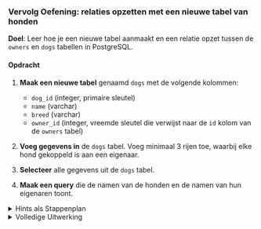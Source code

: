 ### Vervolg Oefening: relaties opzetten met een nieuwe tabel van honden

**Doel**: Leer hoe je een nieuwe tabel aanmaakt en een relatie opzet tussen de `owners` en `dogs` tabellen in PostgreSQL.

#### Opdracht

1. **Maak een nieuwe tabel** genaamd `dogs` met de volgende kolommen:
   - `dog_id` (integer, primaire sleutel)
   - `name` (varchar)
   - `breed` (varchar)
   - `owner_id` (integer, vreemde sleutel die verwijst naar de `id` kolom van de `owners` tabel)

2. **Voeg gegevens in** de `dogs` tabel. Voeg minimaal 3 rijen toe, waarbij elke hond gekoppeld is aan een eigenaar.

3. **Selecteer** alle gegevens uit de `dogs` tabel.

4. **Maak een query** die de namen van de honden en de namen van hun eigenaren toont.

<details>
<summary>Hints als Stappenplan</summary>

1. **Nieuwe tabel aanmaken**:
   - Gebruik het `CREATE TABLE` commando om de `dogs` tabel aan te maken.
   - Zorg ervoor dat `dog_id` de primaire sleutel is en `owner_id` een vreemde sleutel die verwijst naar de `id` kolom van de `owners` tabel.

   ```sql
   CREATE TABLE dogs (
       dog_id SERIAL PRIMARY KEY,
       name VARCHAR(255),
       breed VARCHAR(255),
       owner_id INTEGER,
       FOREIGN KEY (owner_id) REFERENCES owners(id)
   );
   ```

2. **Gegevens invoegen**:
   - Gebruik het `INSERT INTO` commando om gegevens in de `dogs` tabel in te voegen.

   ```sql
   INSERT INTO dogs (name, breed, owner_id) VALUES ('Buddy', 'Golden Retriever', 1);
   INSERT INTO dogs (name, breed, owner_id) VALUES ('Bella', 'Labrador', 3);
   INSERT INTO dogs (name, breed, owner_id) VALUES ('Charlie', 'Beagle', 4);
   INSERT INTO dogs (name, breed, owner_id) VALUES ('Lucy', 'Bulldog', 5);
   ```

3. **Gegevens selecteren**:
   - Gebruik het `SELECT` commando om alle gegevens uit de `dogs` tabel op te halen.

   ```sql
   SELECT * FROM dogs;
   ```

4. **Namen van honden en eigenaren weergeven**:
   - Gebruik een `JOIN` om de namen van de honden en de namen van hun eigenaren te tonen.

   ```sql
   SELECT dogs.name AS dog_name, owners.name AS owner_name
   FROM dogs
   JOIN owners ON dogs.owner_id = owners.id;
   ```

</details>

<details>
<summary>Volledige Uitwerking</summary>

1. **Nieuwe tabel aanmaken**:

   ```sql
   CREATE TABLE dogs (
       dog_id SERIAL PRIMARY KEY,
       name VARCHAR(255),
       breed VARCHAR(255),
       owner_id INTEGER,
       FOREIGN KEY (owner_id) REFERENCES owners(id)
   );
   ```

2. **Gegevens invoegen**:

   ```sql
   INSERT INTO dogs (name, breed, owner_id) VALUES ('Buddy', 'Golden Retriever', 1);
   INSERT INTO dogs (name, breed, owner_id) VALUES ('Bella', 'Labrador', 3);
   INSERT INTO dogs (name, breed, owner_id) VALUES ('Charlie', 'Beagle', 4);
   INSERT INTO dogs (name, breed, owner_id) VALUES ('Lucy', 'Bulldog', 5);
   ```

3. **Gegevens selecteren**:

   ```sql
   SELECT * FROM dogs;
   ```

   Resultaat:
   ```
    dog_id |   name   |       breed       | owner_id
   --------+----------+-------------------+----------
         1 | Buddy    | Golden Retriever  |        1
         2 | Bella    | Labrador          |        3
         3 | Charlie  | Beagle            |        4
         4 | Lucy     | Bulldog           |        5
   ```

4. **Namen van honden en eigenaren weergeven**:

   ```sql
   SELECT dogs.name AS dog_name, owners.name AS owner_name
   FROM dogs
   JOIN owners ON dogs.owner_id = owners.id;
   ```

   Resultaat:
   ```
    dog_name |  owner_name
   ----------+-------------
    Buddy    | John Doe
    Bella    | Jim Brown
    Charlie  | Alice Johnson
    Lucy     | Robert Brown
   ```

</details>
